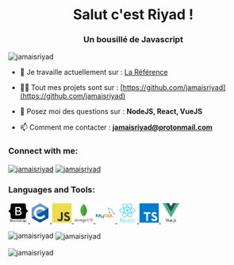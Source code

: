 <h1 align="center">Salut c'est Riyad !</h1>
<h3 align="center">Un bousillé de Javascript</h3>

<p align="left"> <img src="https://komarev.com/ghpvc/?username=jamaisriyad&label=Profile%20views&color=0e75b6&style=flat" alt="jamaisriyad" /> </p>

- 🔭 Je travaille actuellement sur : [La Référence](https://t.me/LaReference)

- 👨‍💻 Tout mes projets sont sur : [https://github.com/jamaisriyad](https://github.com/jamaisriyad)

- 💬 Posez moi des questions sur : **NodeJS, React, VueJS**

- 📫 Comment me contacter : **jamaisriyad@protonmail.com**

<h3 align="left">Connect with me:</h3>
<p align="left">
<a href="https://twitter.com/jamaisriyad" target="blank"><img align="center" src="https://raw.githubusercontent.com/rahuldkjain/github-profile-readme-generator/master/src/images/icons/Social/twitter.svg" alt="jamaisriyad" height="30" width="40" /></a>
<a href="https://instagram.com/jamaisriyad" target="blank"><img align="center" src="https://raw.githubusercontent.com/rahuldkjain/github-profile-readme-generator/master/src/images/icons/Social/instagram.svg" alt="jamaisriyad" height="30" width="40" /></a>
</p>

<h3 align="left">Languages and Tools:</h3>
<p align="left"> <a href="https://getbootstrap.com" target="_blank" rel="noreferrer"> <img src="https://raw.githubusercontent.com/devicons/devicon/master/icons/bootstrap/bootstrap-plain-wordmark.svg" alt="bootstrap" width="40" height="40"/> </a> <a href="https://www.cprogramming.com/" target="_blank" rel="noreferrer"> <img src="https://raw.githubusercontent.com/devicons/devicon/master/icons/c/c-original.svg" alt="c" width="40" height="40"/> </a> <a href="https://developer.mozilla.org/en-US/docs/Web/JavaScript" target="_blank" rel="noreferrer"> <img src="https://raw.githubusercontent.com/devicons/devicon/master/icons/javascript/javascript-original.svg" alt="javascript" width="40" height="40"/> </a> <a href="https://www.mongodb.com/" target="_blank" rel="noreferrer"> <img src="https://raw.githubusercontent.com/devicons/devicon/master/icons/mongodb/mongodb-original-wordmark.svg" alt="mongodb" width="40" height="40"/> </a> <a href="https://www.mysql.com/" target="_blank" rel="noreferrer"> <img src="https://raw.githubusercontent.com/devicons/devicon/master/icons/mysql/mysql-original-wordmark.svg" alt="mysql" width="40" height="40"/> </a> <a href="https://reactjs.org/" target="_blank" rel="noreferrer"> <img src="https://raw.githubusercontent.com/devicons/devicon/master/icons/react/react-original-wordmark.svg" alt="react" width="40" height="40"/> </a> <a href="https://www.typescriptlang.org/" target="_blank" rel="noreferrer"> <img src="https://raw.githubusercontent.com/devicons/devicon/master/icons/typescript/typescript-original.svg" alt="typescript" width="40" height="40"/> </a> <a href="https://vuejs.org/" target="_blank" rel="noreferrer"> <img src="https://raw.githubusercontent.com/devicons/devicon/master/icons/vuejs/vuejs-original-wordmark.svg" alt="vuejs" width="40" height="40"/> </a> </p>

<p><img align="left" src="https://github-readme-stats.vercel.app/api/top-langs?username=jamaisriyad&show_icons=true&locale=en&layout=compact" alt="jamaisriyad" /></p>

<p>&nbsp;<img align="center" src="https://github-readme-stats.vercel.app/api?username=jamaisriyad&show_icons=true&locale=en" alt="jamaisriyad" /></p>

<p><img align="center" src="https://github-readme-streak-stats.herokuapp.com/?user=jamaisriyad&" alt="jamaisriyad" /></p>
